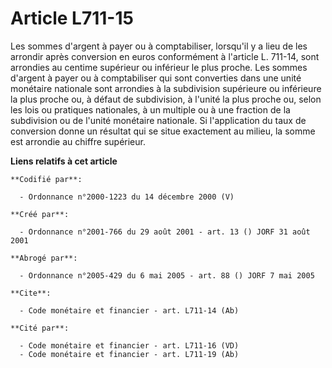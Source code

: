 # Article L711-15

Les sommes d'argent à payer ou à comptabiliser, lorsqu'il y a lieu de les arrondir après conversion en euros conformément à
l'article L. 711-14, sont arrondies au centime supérieur ou inférieur le plus proche. Les sommes d'argent à payer ou à
comptabiliser qui sont converties dans une unité monétaire nationale sont arrondies à la subdivision supérieure ou inférieure
la plus proche ou, à défaut de subdivision, à l'unité la plus proche ou, selon les lois ou pratiques nationales, à un
multiple ou à une fraction de la subdivision ou de l'unité monétaire nationale. Si l'application du taux de conversion donne
un résultat qui se situe exactement au milieu, la somme est arrondie au chiffre supérieur.

**Liens relatifs à cet article**

	**Codifié par**:

	  - Ordonnance n°2000-1223 du 14 décembre 2000 (V)

	**Créé par**:

	  - Ordonnance n°2001-766 du 29 août 2001 - art. 13 () JORF 31 août 2001

	**Abrogé par**:

	  - Ordonnance n°2005-429 du 6 mai 2005 - art. 88 () JORF 7 mai 2005

	**Cite**:

	  - Code monétaire et financier - art. L711-14 (Ab)

	**Cité par**:

	  - Code monétaire et financier - art. L711-16 (VD)
	  - Code monétaire et financier - art. L711-19 (Ab)
